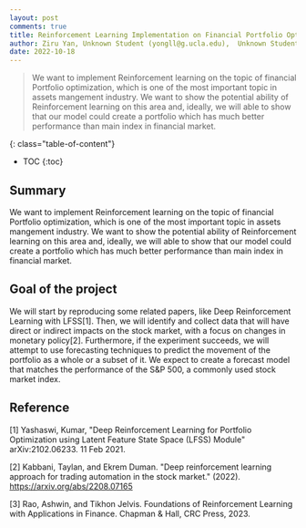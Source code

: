 ```yaml
---
layout: post
comments: true
title: Reinforcement Learning Implementation on Financial Portfolio Optimization
author: Ziru Yan, Unknown Student (yongll@g.ucla.edu),	Unknown Student (hyosang2@g.ucla.edu)  (Team 07)
date: 2022-10-18
---
```


> We want to implement Reinforcement learning on the topic of financial Portfolio optimization, which is one of the most important topic in assets mangement industry. We want to show the potential ability of Reinforcement learning on this area and, ideally, we will able to show that our model could create a portfolio which has much better performance than main index in financial market.

<!--more-->
{: class="table-of-content"}
* TOC
{:toc}

## Summary
We want to implement Reinforcement learning on the topic of financial Portfolio optimization, which is one of the most important topic in assets mangement industry. We want to show the potential ability of Reinforcement learning on this area and, ideally, we will able to show that our model could create a portfolio which has much better performance than main index in financial market.


## Goal of the project
We will start by reproducing some related papers, like Deep Reinforcement Learning with LFSS[1]. Then, we will identify and collect data that will have direct or indirect impacts on the stock market, with a focus on changes in monetary policy[2]. Furthermore, if the experiment succeeds, we will attempt to use forecasting techniques to predict the movement of the portfolio as a whole or a subset of it. We expect to create a forecast model that matches the performance of the S&P 500, a commonly used stock market index.



## Reference

[1] Yashaswi, Kumar, "Deep Reinforcement Learning for Portfolio Optimization using Latent Feature State Space (LFSS) Module" 	arXiv:2102.06233. 11 Feb 2021.   

[2] Kabbani, Taylan, and Ekrem Duman. "Deep reinforcement learning approach for trading automation in the stock market." (2022). https://arxiv.org/abs/2208.07165

[3] Rao, Ashwin, and Tikhon Jelvis. Foundations of Reinforcement Learning with Applications in Finance. Chapman &amp; Hall, CRC Press, 2023.
